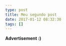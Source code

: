 ```yaml
---
type: post
title: Meu segundo post
date: 2017-01-12 08:32:30
tags: []
---
```


__Advertisement :)__
